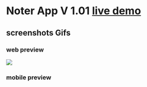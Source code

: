 # Noter App V 1.01 [live demo](https://noter-app-2053b.web.app/)
## screenshots Gifs
### web preview
![]('https://github.com/Hossam-elsheikh/noter-app/blob/main/gifs/noter.gif')
### mobile preview
